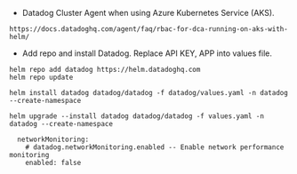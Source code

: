 - Datadog Cluster Agent when using Azure Kubernetes Service (AKS).
```
https://docs.datadoghq.com/agent/faq/rbac-for-dca-running-on-aks-with-helm/

```

- Add repo and install Datadog. Replace API KEY, APP into values file.
```
helm repo add datadog https://helm.datadoghq.com
helm repo update
```

```
helm install datadog datadog/datadog -f datadog/values.yaml -n datadog --create-namespace
```

```
helm upgrade --install datadog datadog/datadog -f values.yaml -n datadog --create-namespace 
```

```
  networkMonitoring:
    # datadog.networkMonitoring.enabled -- Enable network performance monitoring
    enabled: false
```
